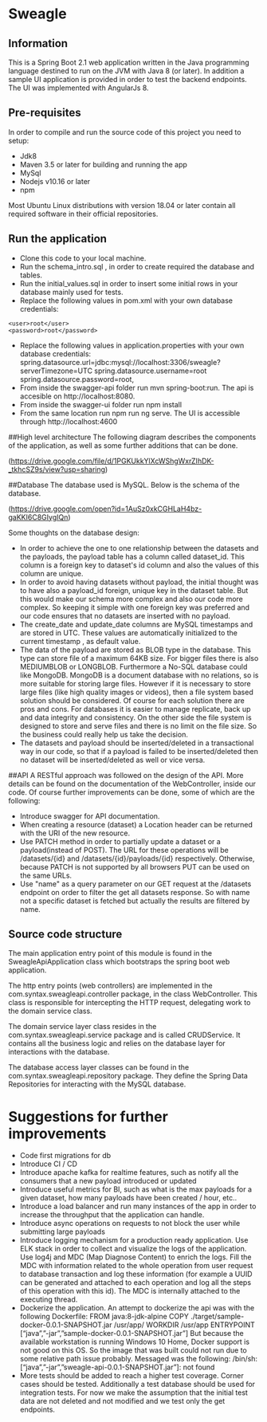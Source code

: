 # Sweagle

## Information
This is a Spring Boot 2.1 web application written in the Java programming language destined to run on the JVM with Java 8 (or later). 
In addition a sample UI application is provided in order to test the backend endpoints. The UI was implemented with AngularJs 8.

## Pre-requisites
In order to compile and run the source code of this project
you need to setup:

 - Jdk8
 - Maven 3.5 or later for building and running the app
 - MySql
 - Nodejs v10.16 or later
 - npm

Most Ubuntu Linux distributions with version 18.04 or later
contain all required software in their official repositories.

## Run the application

 - Clone this code to your local machine.
 - Run the schema_intro.sql , in order to create required the database and tables.
 - Run the initial_values.sql in order to insert some initial rows in your database mainly used for tests.
 - Replace the following values in pom.xml with your own database credentials:
 ```<url>jdbc:mysql://localhost:3306/sweagle?serverTimezone=UTC</url>
<user>root</user>
<password>root</password>
```
 - Replace the following values in application.properties with your own database credentials:
 spring.datasource.url=jdbc:mysql://localhost:3306/sweagle?serverTimezone=UTC
spring.datasource.username=root
spring.datasource.password=root,
 - From inside the swagger-api folder run mvn spring-boot:run. The api is accesible on http://localhost:8080.
 - From inside the swagger-ui folder run npm install
 - From the same location run npm run ng serve. The UI is accessible through http://localhost:4600

##High level architecture
The following diagram describes the components of the application, as well as some further additions that can be done.

(https://drive.google.com/file/d/1PGKUkkYlXcWShgWxrZIhDK-_tkhcSZ9s/view?usp=sharing)

##Database
The database used is MySQL. Below is the schema of the database.

(https://drive.google.com/open?id=1AuSz0xkCGHLaH4bz-gaKKI6C8GIygIQn)
 
 Some thoughts on the database design:
- In order to achieve the one to one relationship between the datasets and the payloads, the payload table has a column called dataset_id. This column is a foreign key to dataset's id column and also the values of this column are unique. 
 - In order to avoid having datasets without payload, the initial thought was to have also a payload_id foreign, unique key in the dataset table. But this would make our schema more complex and also our code more complex. So keeping it simple with one foreign key was preferred and our code ensures that no datasets are inserted with no payload.
 - The create_date and update_date columns are MySQL timestamps and are stored in UTC. These values  are automatically initialized to the current timestamp , as default value.
 - The data of the payload are stored as BLOB type in the database. This type can store file of a maximum 64KB size. For bigger files there is also MEDIUMBLOB or LONGBLOB. Furthermore a No-SQL database could like MongoDB. MongoDB is a document database with no relations, so is more suitable for storing large files. However if it is necessary to store large files (like high quality images or videos), then a file system based solution should be considered. Of course for each solution there are pros and cons. For databases it is easier to manage replicate, back up and data integrity and consistency. On the other side the file system is designed to store and serve files and there is no limit on the file size. So the business could really help us take the decision.
 - The datasets and payload should be inserted/deleted in a transactional way in our code, so that if a payload is failed to be inserted/deleted then no dataset will be inserted/deleted as well or vice versa.

##API
A RESTful approach was followed on the design of the API. More details can be found on the documentation of the WebController, inside our code. Of course further improvements can be done, some of which are the following:

 - Introduce swagger for API documentation.
 - When creating a resource (dataset) a Location header can be returned with the URI of the new resource.
 - Use PATCH method in order to partially update a dataset or a payload(instead of POST). The URL for these operations will be /datasets/{id} and /datasets/{id}/payloads/{id} respectively. Otherwise, because PATCH is not supported by all browsers PUT can be used on the same URLs.
 - Use "name" as a query parameter on our GET request at the /datasets endpoint on order to filter the get all datasets response. So with name not a specific dataset is fetched but actually the results are filtered by name.


## Source code structure

The main application entry point of this module is found in the
SweagleApiApplication class which bootstraps the spring boot web application.


The http entry points (web controllers) are implemented in the
com.syntax.sweagleapi.controller package, in the class WebController. This class is responsible for intercepting the HTTP request, delegating work to the domain service class.


The domain service layer class resides in the
com.syntax.sweagleapi.service package and is called CRUDService. It contains all the business logic and relies on the database layer for
interactions with the database.


The database access layer classes can be found in the
com.syntax.sweagleapi.repository package. They define the
Spring Data Repositories for interacting with the MySQL database.

# Suggestions for further improvements

 - Code first migrations for db
 - Introduce CI / CD
 - Introduce apache kafka for realtime features, such as notify all the consumers that a new payload introduced or updated
 - Introduce useful metrics for BI, such as what is the max payloads for a given dataset, how many payloads have been created / hour, etc..
 - Introduce a load balancer and run many instances of the app in order to increase the throughput that the application can handle.
 - Introduce async operations on requests to not block the user while submitting large payloads
 - Introduce logging mechanism for a production ready application. Use ELK stack in order to collect and visualize the logs of the application. Use log4j and MDC (Map Diagnose Content) to enrich the logs. Fill the MDC with information related to the whole operation from user request to database transaction and log these information (for example a UUID can be generated and attached to each operation and log all the steps of this operation with this id). The MDC is internally attached to the executing thread.
 - Dockerize the application. An attempt to dockerize the api was with the following Dockerfile: 
FROM java:8-jdk-alpine
COPY ./target/sample-docker-0.0.1-SNAPSHOT.jar /usr/app/
WORKDIR /usr/app
ENTRYPOINT [“java”,”-jar”,”sample-docker-0.0.1-SNAPSHOT.jar”]
But because the available workstation is running Windows 10 Home, Docker support is not good on this OS. So the image that was built could not run due to some relative path issue probably. Messaged
was the following: /bin/sh: [“java”,”-jar”,”sweagle-api-0.0.1-SNAPSHOT.jar”]: not found
 - More tests should be added to reach a higher test coverage. Corner cases should be tested. Additionally a test database should be used for integration tests. For now we make the assumption that the initial test data are not deleted and not modified and we test only the get endpoints.